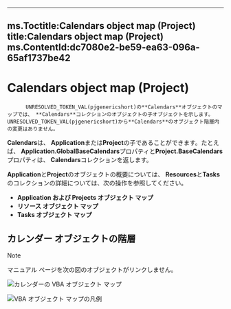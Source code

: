 

---
ms.Toctitle:Calendars object map (Project)
title:Calendars object map (Project)
ms.ContentId:dc7080e2-be59-ea63-096a-65af1737be42
---
# Calendars object map (Project)





          UNRESOLVED_TOKEN_VAL(pjgenericshort)の**Calendars**オブジェクトのマップでは、 **Calendars**コレクションのオブジェクトの子オブジェクトを示します。UNRESOLVED_TOKEN_VAL(pjgenericshort)から**Calendars**のオブジェクト階層内の変更はありません。



**Calendars**は、 **Application**または**Project**の子であることができます。たとえば、 **Application.GlobalBaseCalendars**プロパティと**Project.BaseCalendars**プロパティは、 **Calendars**コレクションを返します。



**Application**と**Project**のオブジェクトの概要については、 **Resources**と**Tasks**のコレクションの詳細については、次の操作を参照してください。

- **Application および Projects オブジェクト マップ**
- **リソース オブジェクト マップ**
- **Tasks オブジェクト マップ**


## カレンダー オブジェクトの階層

>[!NOTE]
>マニュアル ページを次の図のオブジェクトがリンクしません。



![カレンダーの VBA オブジェクト マップ](..\media\c9afe0e4-c832-47d0-9fe8-0fc85a180e6b.jpg)


![VBA オブジェクト マップの凡例](..\media\ff3d756d-0d45-4140-bab4-e84faed9fdbd.gif)





